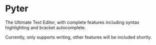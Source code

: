 # Pyter
The Ultimate Text Editor, with complete features including syntax highlighting and bracket autocomplete.

Currently, only supports writing, other features will be included shortly.


